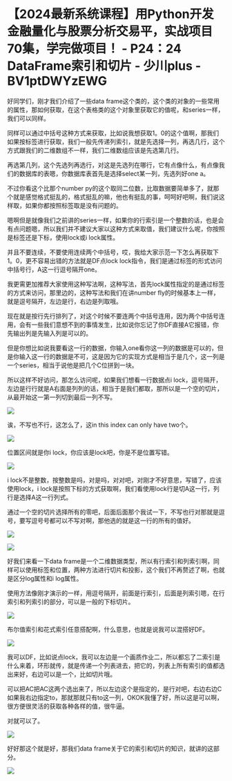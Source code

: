 # 【2024最新系统课程】用Python开发金融量化与股票分析交易平，实战项目70集，学完做项目！ - P24：24 DataFrame索引和切片 - 少川plus - BV1ptDWYzEWG

好同学们，刚才我们介绍了一些data frame这个类的，这个类的对象的一些常用的属性，那如何获取，在这个表格类的这个对象里获取它的值呢，和series一样，我们可以同样。

同样可以通过中括号这种方式来获取，比如说我想获取1。0的这个值啊，那我们如果按标签进行获取，我们一般先传递列索引，就是先选择一列，再选几行，这个方式跟我们的二维数组不一样，我们二维数组应该是先选第几行。

再选第几列，这个先选列再选行，对这是先选列在哪行，它有点像什么，有点像我们的数据库的表嗯，你数据库表首先是选择select某一列，先选列好one a。

不过你看这个比那个number py的这个取同二位数，比取数据要简单多了，就那个就是感觉格式挺乱的，格式挺乱的嘛，他也有挺乱的事，呵呵好吧啊，我们说这样取，如果你都按照标签取是没有问题的。

嗯啊但是就像我们之前讲的series一样，如果你的行索引是一个整数的话，也是会有点问题嗯，所以我们并不建议大家以这种方式来取值，我们建议什么呢，你按照是标签还是下标，使用lock或i lock属性。

并且不要连续，不要使用连续两个中括号，哎，我给大家示范一下怎么再获取下1。0，更不容易出错的方法就是DF点lock lock指令，我们是通过标签的形式访问中括号行，A这一行逗号隔开one。

我更需更加推荐大家使用这种写法啊，这种写法，首先lock属性指定的是通过标签的方式来访问，那里边的，这种写法和我们在讲number fly的时候基本上一样，就是逗号隔开，左边是行，右边是列取哦。

现在就是按行先行排列了，对这个时候不要连两个中括号连用，因为两个中括号连用，会有一些我们意想不到的事情发生，比如说你忘记了你DF直接A它报错，你先输出列是先输入列是可以的。

但是你想比如说我要看这一行的数据，你输入one看你这一列的数据是可以的，但是你输入这一行的数据是不可，这是因为它的实现方式是相当于是几个，这一列是一个series，相当于说他是把几个C位拼到一块。

所以这样不好访问，那怎么访问呢，如果我们想看一行数据点i lock，逗号隔开，左边是行行就是A右面是列列的话，相当于是我们都取，那所以是一个空的切片，从最开始这一第一列切到最后一列不写。



![](img/00c34a196524192f4b65764492cfe825_1.png)

诶，不写也不行，这怎么了，这in this index can only have two个。

![](img/00c34a196524192f4b65764492cfe825_3.png)

位置区间就是你i lock，你应该是lock吧，你是不是位置写错。

![](img/00c34a196524192f4b65764492cfe825_5.png)

i lock不是整数，按整数是吗，对是吗，对对吧，对刚才不好意思，写错了，应该使用lock，i lock是按照下标的方式获取啊，我们看使用lock行是切A这一行，列行是选择A这一行列式。

通过一个空的切片选择所有的零吧，后面后面那个我试一下，不写也行对那就是逗号，要写逗号号都可以不写对啊，那他选的就是这一行的所有的值好。



![](img/00c34a196524192f4b65764492cfe825_7.png)

![](img/00c34a196524192f4b65764492cfe825_8.png)

好我们来看一下data frame是一个二维数据类型，所以有行索引和列索引啊，同样可以使用标签和位置，两种方法进行切片和投影，这个我们不再赘述了啊，也就是区分log属性和i log属性。

使用方法像刚才演示的一样，用逗号隔开，前面是行索引，后面是列索引嗯，在行索引和列索引的部分，可以是一般的下标切片。



![](img/00c34a196524192f4b65764492cfe825_10.png)

布尔值索引和花式索引任意搭配啊，什么意思，也就是说我可以混搭好DF。

![](img/00c34a196524192f4b65764492cfe825_12.png)

我可以DF，比如说点lock，我可以左边是一个画质作业二，所以都忘了二索引是什么来着，环形就传，就是传递一个列表进去，把它的，列表上所有索引的值都选出来好，右边可以是一个，比如切片哦。

可以把AC把AC这两个选出来了，所以左边这个是指定的，是行对吧，右边右边C如果我右边指定to，那就那就只有to这一列，OKOK我懂了好，所以这是可以啊，很方便很灵活的获取各种各样的值，很牛逼。

对就可以了。

![](img/00c34a196524192f4b65764492cfe825_14.png)

好好那这个就是好，那我们data frame关于它的索引和切片的知识，就讲的这部分。

![](img/00c34a196524192f4b65764492cfe825_16.png)